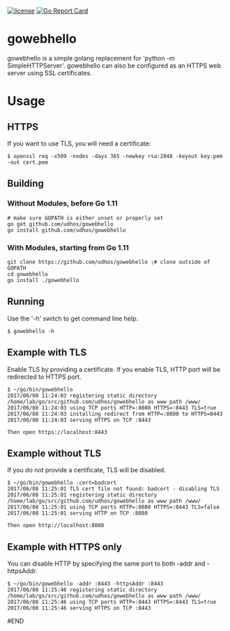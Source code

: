 [![license](http://img.shields.io/badge/license-MIT-blue.svg)](https://github.com/udhos/gowebhello/blob/master/LICENSE)
[![Go Report Card](https://goreportcard.com/badge/github.com/udhos/gowebhello)](https://goreportcard.com/report/github.com/udhos/gowebhello)

# gowebhello

gowebhello is a simple golang replacement for 'python -m SimpleHTTPServer'.
gowebhello can also be configured as an HTTPS web server using SSL certificates.

# Usage

## HTTPS

If you want to use TLS, you will need a certificate:

    $ openssl req -x509 -nodes -days 365 -newkey rsa:2048 -keyout key.pem -out cert.pem

## Building

### Without Modules, before Go 1.11

    # make sure GOPATH is either unset or properly set
    go get github.com/udhos/gowebhello
    go install github.com/udhos/gowebhello

### With Modules, starting from Go 1.11

    git clone https://github.com/udhos/gowebhello ;# clone outside of GOPATH
    cd gowebhello
    go install ./gowebhello

## Running

Use the '-h' switch to get command line help.

    $ gowebhello -h

## Example with TLS

Enable TLS by providing a certificate.
If you enable TLS, HTTP port will be redirected to HTTPS port.

    $ ~/go/bin/gowebhello
    2017/06/08 11:24:03 registering static directory /home/lab/go/src/github.com/udhos/gowebhello as www path /www/
    2017/06/08 11:24:03 using TCP ports HTTP=:8080 HTTPS=:8443 TLS=true
    2017/06/08 11:24:03 installing redirect from HTTP=:8080 to HTTPS=8443
    2017/06/08 11:24:03 serving HTTPS on TCP :8443

    Then open https://localhost:8443

## Example without TLS

If you do not provide a certificate, TLS will be disabled.

    $ ~/go/bin/gowebhello -cert=badcert
    2017/06/08 11:25:01 TLS cert file not found: badcert - disabling TLS
    2017/06/08 11:25:01 registering static directory /home/lab/go/src/github.com/udhos/gowebhello as www path /www/
    2017/06/08 11:25:01 using TCP ports HTTP=:8080 HTTPS=:8443 TLS=false
    2017/06/08 11:25:01 serving HTTP on TCP :8080

    Then open http://localhost:8080

## Example with HTTPS only

You can disable HTTP by specifying the same port to both -addr and -httpsAddr.

    $ ~/go/bin/gowebhello -addr :8443 -httpsAddr :8443
    2017/06/08 11:25:46 registering static directory /home/lab/go/src/github.com/udhos/gowebhello as www path /www/
    2017/06/08 11:25:46 using TCP ports HTTP=:8443 HTTPS=:8443 TLS=true
    2017/06/08 11:25:46 serving HTTPS on TCP :8443

#END
